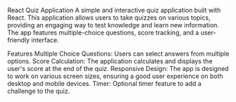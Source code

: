 React Quiz Application
A simple and interactive quiz application built with React. This application allows users to take quizzes on various topics, providing an engaging way to test knowledge and learn new information. The app features multiple-choice questions, score tracking, and a user-friendly interface.

Features
Multiple Choice Questions: Users can select answers from multiple options.
Score Calculation: The application calculates and displays the user's score at the end of the quiz.
Responsive Design: The app is designed to work on various screen sizes, ensuring a good user experience on both desktop and mobile devices.
Timer: Optional timer feature to add a challenge to the quiz.
